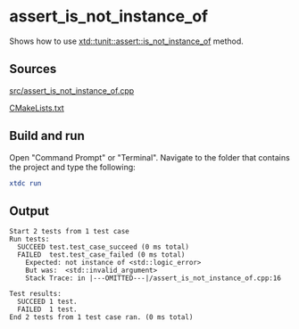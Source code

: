 # assert_is_not_instance_of

Shows how to use [xtd::tunit::assert::is_not_instance_of](https://gammasoft71.github.io/xtd/reference_guides/latest/classxtd_1_1tunit_1_1assert.html#a63001d4e702709dfe771b27484b076bd) method.

## Sources

[src/assert_is_not_instance_of.cpp](src/assert_is_not_instance_of.cpp)

[CMakeLists.txt](CMakeLists.txt)

## Build and run

Open "Command Prompt" or "Terminal". Navigate to the folder that contains the project and type the following:

```cmake
xtdc run
```

## Output

```
Start 2 tests from 1 test case
Run tests:
  SUCCEED test.test_case_succeed (0 ms total)
  FAILED  test.test_case_failed (0 ms total)
    Expected: not instance of <std::logic_error>
    But was:  <std::invalid_argument>
    Stack Trace: in |---OMITTED---|/assert_is_not_instance_of.cpp:16

Test results:
  SUCCEED 1 test.
  FAILED  1 test.
End 2 tests from 1 test case ran. (0 ms total)
```
